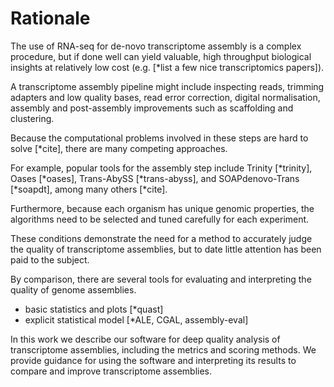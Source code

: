 # Rationale

The use of RNA-seq for de-novo transcriptome assembly is a complex procedure, but if done well can yield valuable, high throughput biological insights at relatively low cost (e.g. [*list a few nice transcriptomics papers]).

A transcriptome assembly pipeline might include inspecting reads, trimming adapters and low quality bases, read error correction, digital normalisation, assembly and post-assembly improvements such as scaffolding and clustering.

Because the computational problems involved in these steps are hard to solve [*cite], there are many competing approaches.

For example, popular tools for the assembly step include Trinity [*trinity], Oases [*oases], Trans-AbySS [*trans-abyss], and SOAPdenovo-Trans [*soapdt], among many others [*cite].

Furthermore, because each organism has unique genomic properties, the algorithms need to be selected and tuned carefully for each experiment.

These conditions demonstrate the need for a method to accurately judge the quality of transcriptome assemblies, but to date little attention has been paid to the subject.

By comparison, there are several tools for evaluating and interpreting the quality of genome assemblies.

- basic statistics and plots [*quast]
- explicit statistical model [*ALE, CGAL, assembly-eval]

In this work we describe our software for deep quality analysis of transcriptome assemblies, including the metrics and scoring methods. We provide guidance for using the software and interpreting its results to compare and improve transcriptome assemblies.
